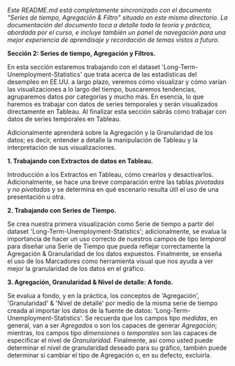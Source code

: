 _Este README.md está completamente sincronizado con el documento "Series de tiempo, Agregación & Filtro" situado en este mismo directorio. La documentación del documento toca a detalle toda la teoría y práctica, abordada por el curso, e incluye también un panel de navegación para una mejor experiencia de aprendisaje y recordación de temas vistos a futuro._

**Sección 2: Series de tiempo, Agregación y Filtros.**

En esta sección estaremos trabajando con el dataset 'Long-Term-Unemployment-Statistics' que trata acerca de las estadísticas del desempleo en EE.UU. a largo plazo, veremos cómo visualizar y cómo varían las visualizaciones a lo largo del tiempo, buscaremos tendencias, agruparemos datos por categorías y mucho más. En esencia, lo que haremos es trabajar con datos de series temporales y serán visualizados directamente en Tableau. Al finalizar esta sección sabrás cómo trabajar con datos de series temporales en Tableau. 

Adicionalmente aprenderá sobre la Agregación y la Granularidad de los datos; es decir, entender a detalle la manipulación de Tableau y la interpretación de sus visualizaciones. 

**1.	Trabajando con Extractos de datos en Tableau.**

Introducción a los Extractos en Tableau, cómo crearlos y desactivarlos. Adicionalmente, se hace una breve comparación entre las tablas _pivotadas_ y _no pivotadas_ y se determina en qué escenario resulta útil el uso de una presentación u otra. 

**2.	Trabajando con Series de Tiempo.**

Se crea nuestra primera visualización como Serie de tiempo a partir del dataset 'Long-Term-Unemployment-Statistics'; adicionalmente, se evalua la importancia de hacer un uso correcto de nuestros campos de tipo _temporal_ para diseñar una Serie de Tiempo que pueda reflejar correctamente la Agregación & Granularidad de los datos expuestos. Finalmente, se enseña el uso de los Marcadores como herramienta visual que nos ayuda a ver mejor la granularidad de los datos en el gráfico.


**3. Agregación, Granularidad & Nivel de detalle: A fondo.**

Se evalua a fondo, y en la práctica, los conceptos de 'Agregación', 'Granularidad' & 'Nivel de detalle' por medio de la misma serie de tiempo creada al importar los datos de la fuente de datos: 'Long-Term-Unemployment-Statistics'. Se recuerda que los campos tipo _medidas_, en general, van a ser _Agregados_ o son los capaces de generar _Agregación_; mientras, los campos tipo _dimensiones_ o _temporales_ son las capaces de especificar el nivel de _Granularidad_. Finalmente, así como usted puede determinar el nivel de granularidad deseado para su gráfico, también puede determinar si cambiar el tipo de Agregación o, en su defecto, excluirla.
